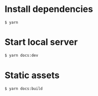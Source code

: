 
# Install dependencies

```
$ yarn
```

# Start local server

```sh
$ yarn docs:dev
```

# Static assets

```sh
$ yarn docs:build
```
